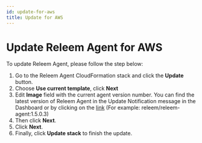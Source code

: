 ```yaml
---
id: update-for-aws
title: Update for AWS
---
```


# Update Releem Agent for AWS

To update Releem Agent, please follow the step below:
1. Go to the Releem Agent CloudFormation stack and click the **Update** button.
2. Choose **Use current template**, click **Next**
3. Edit **Image** field with the current agent version number. You can find the latest version of Releem Agent in the Update Notification message in the Dashboard or by clicking on the [link](https://hub.docker.com/r/releem/releem-agent/tags) (For example: releem/releem-agent:1.5.0.3)
4. Then click **Next**.
5. Click **Next**.
6. Finally, click **Update stack** to finish the update.

